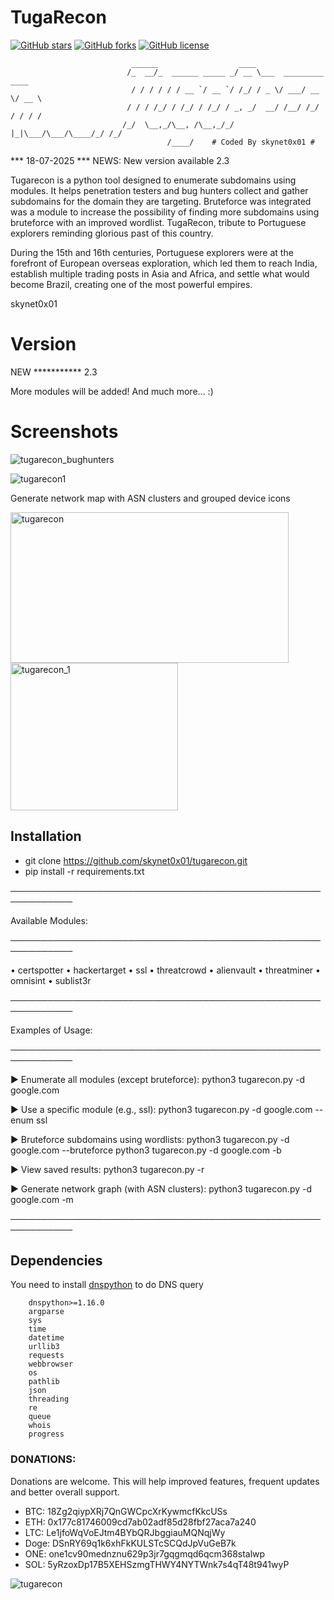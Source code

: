 # TugaRecon
<a href="https://github.com/skynet0x01/tugarecon/stargazers"><img alt="GitHub stars" src="https://img.shields.io/github/stars/skynet0x01/tugarecon?style=for-the-badge"></a>
<a href="https://github.com/skynet0x01/tugarecon/network"><img alt="GitHub forks" src="https://img.shields.io/github/forks/skynet0x01/tugarecon?style=for-the-badge"></a>
<a href="https://github.com/skynet0x01/tugarecon/blob/master/LICENSE"><img alt="GitHub license" src="https://img.shields.io/github/license/skynet0x01/tugarecon?style=for-the-badge"></a>

                               ______                  ____
                              /_  __/_  ______ _____ _/ __ \___  _________  ____
                               / / / / / / __ `/ __ `/ /_/ / _ \/ ___/ __ \/ __ \
                              / / / /_/ / /_/ / /_/ / _, _/  __/ /__/ /_/ / / / /
                             /_/  \__,_/\__, /\__,_/_/ |_|\___/\___/\____/_/ /_/
                                       /____/    # Coded By skynet0x01 #

*** 18-07-2025 ***
NEWS: New version available 2.3

Tugarecon is a python tool designed to enumerate subdomains using modules. It helps penetration testers and bug hunters collect and gather subdomains for the domain they are targeting.  Bruteforce was integrated was a module to increase the possibility of finding more subdomains using bruteforce with an improved wordlist.
TugaRecon, tribute to Portuguese explorers reminding glorious past of this country.

During the 15th and 16th centuries, Portuguese explorers were at the forefront of European overseas exploration, which led them to reach India, establish multiple trading posts in Asia and Africa, and settle what would become Brazil, creating one of the most powerful empires.

skynet0x01

# Version
NEW *********** 2.3 

More modules will be added!
And much more... :)

# Screenshots

![tugarecon_bughunters](https://user-images.githubusercontent.com/39160972/162957618-02e38cff-942a-4ea5-983b-d3c21eca1f9b.png)

![tugarecon1](https://user-images.githubusercontent.com/39160972/162959038-5fbfc6df-8f18-4c91-b037-0097e6338d9e.png)

Generate network map with ASN clusters and grouped device icons

<img  width="445" height="241" alt="tugarecon" src="https://github.com/user-attachments/assets/2af6193c-fb52-4150-abda-10367033eefa" />

<img width="268" height="236" alt="tugarecon_1" src="https://github.com/user-attachments/assets/0c2c3153-7337-4e00-b916-261f45c030af" />


## Installation

- git clone https://github.com/skynet0x01/tugarecon.git
- pip install -r requirements.txt

────────────────────────────────────────────────────────────

 Available Modules:
 
────────────────────────────────────────────────────────────

  • certspotter     • hackertarget   • ssl           • threatcrowd
  • alienvault      • threatminer    • omnisint      • sublist3r

────────────────────────────────────────────────────────────

 Examples of Usage:
 
────────────────────────────────────────────────────────────

  ▶ Enumerate all modules (except bruteforce):
      python3 tugarecon.py -d google.com

  ▶ Use a specific module (e.g., ssl):
      python3 tugarecon.py -d google.com --enum ssl

  ▶ Bruteforce subdomains using wordlists:
      python3 tugarecon.py -d google.com --bruteforce
      python3 tugarecon.py -d google.com -b

  ▶ View saved results:
      python3 tugarecon.py -r

  ▶ Generate network graph (with ASN clusters):
      python3 tugarecon.py -d google.com -m


────────────────────────────────────────────────────────────


## Dependencies
You need to install [dnspython](http://www.dnspython.org) to do DNS query

        dnspython>=1.16.0
        argparse
        sys
        time
        datetime
        urllib3
        requests
        webbrowser
        os
        pathlib
        json
        threading
        re 
        queue
        whois
        progress

### DONATIONS:
Donations are welcome. This will help improved features, frequent updates and better overall support.

  - BTC: 18Zg2qiypXRj7QnGWCpcXrKywmcfKkcUSs
  - ETH: 0x177c81746009cd7ab02adf85d28fbf27aca7a240
  - LTC: Le1jfoWqVoEJtm4BYbQRJbggiauMQNqjWy
  - Doge: DSnRY69q1k6xhFkKULSTcSCQdJpVuGeB7k
  - ONE: one1cv90mednznu629p3jr7gqgmqd6qcm368stalwp
  - SOL: 5yRzoxDp17B5XEHSzmgTHWY4NYTWnk7s4qT48t941wyP

   ![tugarecon](https://user-images.githubusercontent.com/39160972/75924110-45d8e300-5e5e-11ea-8832-55c08ecc2902.jpg)
